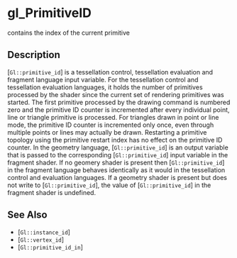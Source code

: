 # gl_PrimitiveID
contains the index of the current primitive

## Description
[`Gl::primitive_id`] is a tessellation control, tessellation
  evaluation and fragment language input variable. For the tessellation
  control and tessellation evaluation languages, it holds the number of
  primitives processed by the shader since the current set of rendering
  primitives was started. The first primitive processed by the drawing
  command is numbered zero and the primitive ID counter is incremented
  after every individual point, line or triangle primitive is processed.
  For triangles drawn in point or line mode, the primitive ID counter is
  incremented only once, even through multiple points or lines may
  actually be drawn. Restarting a primitive topology using the primitive
  restart index has no effect on the primitive ID counter.
In the geometry language, [`Gl::primitive_id`] is an output variable
  that is passed to the corresponding [`Gl::primitive_id`] input
  variable in the fragment shader. If no geomery shader is present then
  [`Gl::primitive_id`] in the fragment language behaves identically as
  it would in the tessellation control and evaluation languages. If a
  geometry shader is present but does not write to [`Gl::primitive_id`],
  the value of [`Gl::primitive_id`] in the fragment shader is undefined.

## See Also
- [`Gl::instance_id`]
- [`Gl::vertex_id`]
- [`Gl::primitive_id_in`]
